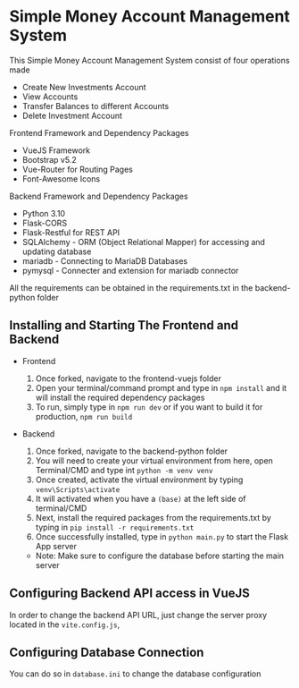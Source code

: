 # Simple Money Account Management System

This Simple Money Account Management System consist of four operations made
- Create New Investments Account
- View Accounts
- Transfer Balances to different Accounts
- Delete Investment Account

Frontend Framework and Dependency Packages
- VueJS Framework
- Bootstrap v5.2
- Vue-Router for Routing Pages
- Font-Awesome Icons

Backend Framework and Dependency Packages
- Python 3.10
- Flask-CORS
- Flask-Restful for REST API
- SQLAlchemy - ORM (Object Relational Mapper) for accessing and updating database
- mariadb - Connecting to MariaDB Databases
- pymysql - Connecter and extension for mariadb connector

All the requirements can be obtained in the requirements.txt in the backend-python folder

## Installing and Starting The Frontend and Backend
- Frontend
  1. Once forked, navigate to the frontend-vuejs folder
  2. Open your terminal/command prompt and type in `npm install` and it will install the required dependency packages
  3. To run, simply type in `npm run dev` or if you want to build it for production, `npm run build`

- Backend
  1. Once forked, navigate to the backend-python folder
  2. You will need to create your virtual environment from here, open Terminal/CMD and type int
    `python -m venv venv`
  3. Once created, activate the virtual environment by typing 
     `venv\Scripts\activate`
  4. It will activated when you have a `(base)` at the left side of terminal/CMD
  5. Next, install the required packages from the requirements.txt by typing in `pip install -r requirements.txt`
  6. Once successfully installed, type in `python main.py` to start the Flask App server
  - Note: Make sure to configure the database before starting the main server

## Configuring Backend API access in VueJS
In order to change the backend API URL, just change the server proxy located in the `vite.config.js`, 

## Configuring Database Connection
You can do so in `database.ini` to change the database configuration
